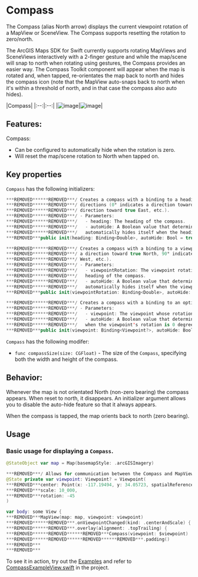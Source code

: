 # Compass

The Compass (alias North arrow) displays the current viewpoint rotation of a MapView or SceneView. The Compass supports resetting the rotation to zero/north.

The ArcGIS Maps SDK for Swift currently supports rotating MapViews and SceneViews interactively with a 2-finger gesture and while the map/scene will snap to north when rotating using gestures, the Compass provides an easier way. The Compass Toolkit component will appear when the map is rotated and, when tapped, re-orientates the map back to north and hides the compass icon (note that the MapView auto-snaps back to north when it's within a threshold of north, and in that case the compass also auto hides).

|Compass|
|:--:|:--:|
|![image](https:***REMOVED***user-images.githubusercontent.com/3998072/202810369-a0b82778-77d4-404e-bebf-1a84841fbb1b.png)|![image](https:***REMOVED***user-images.githubusercontent.com/3998072/202764359-07fc6265-723f-490b-a412-25350e7b3c76.png)|

## Features:

Compass:

- Can be configured to automatically hide when the rotation is zero.
- Will reset the map/scene rotation to North when tapped on.

## Key properties

`Compass` has the following initializers:

```swift
***REMOVED******REMOVED***/ Creates a compass with a binding to a heading based on compass
***REMOVED******REMOVED***/ directions (0° indicates a direction toward true North, 90° indicates a
***REMOVED******REMOVED***/ direction toward true East, etc.).
***REMOVED******REMOVED***/ - Parameters:
***REMOVED******REMOVED***/   - heading: The heading of the compass.
***REMOVED******REMOVED***/   - autoHide: A Boolean value that determines whether the compass
***REMOVED******REMOVED***/   automatically hides itself when the heading is `0`.
***REMOVED***public init(heading: Binding<Double>, autoHide: Bool = true)
```

```swift
***REMOVED******REMOVED***/ Creates a compass with a binding to a viewpoint rotation (0° indicates
***REMOVED******REMOVED***/ a direction toward true North, 90° indicates a direction toward true
***REMOVED******REMOVED***/ West, etc.).
***REMOVED******REMOVED***/ - Parameters:
***REMOVED******REMOVED***/   - viewpointRotation: The viewpoint rotation whose value determines the
***REMOVED******REMOVED***/   heading of the compass.
***REMOVED******REMOVED***/   - autoHide: A Boolean value that determines whether the compass
***REMOVED******REMOVED***/   automatically hides itself when the viewpoint rotation is 0 degrees.
***REMOVED***public init(viewpointRotation: Binding<Double>, autoHide: Bool = true)
```

```swift
***REMOVED******REMOVED***/ Creates a compass with a binding to an optional viewpoint.
***REMOVED******REMOVED***/ - Parameters:
***REMOVED******REMOVED***/   - viewpoint: The viewpoint whose rotation determines the heading of the compass.
***REMOVED******REMOVED***/   - autoHide: A Boolean value that determines whether the compass automatically hides itself
***REMOVED******REMOVED***/   when the viewpoint's rotation is 0 degrees.
***REMOVED***public init(viewpoint: Binding<Viewpoint?>, autoHide: Bool = true)
```

`Compass` has the following modifer:

- `func compassSize(size: CGFloat)` - The size of the `Compass`, specifying both the width and height of the compass.

## Behavior:

Whenever the map is not orientated North (non-zero bearing) the compass appears. When reset to north, it disappears. An initializer argument allows you to disable the auto-hide feature so that it always appears.

When the compass is tapped, the map orients back to north (zero bearing).

## Usage

### Basic usage for displaying a `Compass`.

```swift
@StateObject var map = Map(basemapStyle: .arcGISImagery)

***REMOVED***/ Allows for communication between the Compass and MapView or SceneView.
@State private var viewpoint: Viewpoint? = Viewpoint(
***REMOVED***center: Point(x: -117.19494, y: 34.05723, spatialReference: .wgs84),
***REMOVED***scale: 10_000,
***REMOVED***rotation: -45
)

var body: some View {
***REMOVED***MapView(map: map, viewpoint: viewpoint)
***REMOVED******REMOVED***.onViewpointChanged(kind: .centerAndScale) { viewpoint = $0 ***REMOVED***
***REMOVED******REMOVED***.overlay(alignment: .topTrailing) {
***REMOVED******REMOVED******REMOVED***Compass(viewpoint: $viewpoint)
***REMOVED******REMOVED******REMOVED******REMOVED***.padding()
***REMOVED***
***REMOVED***
```

To see it in action, try out the [Examples](../../Examples/Examples) and refer to [CompassExampleView.swift](../../Examples/Examples/CompassExampleView.swift) in the project.
